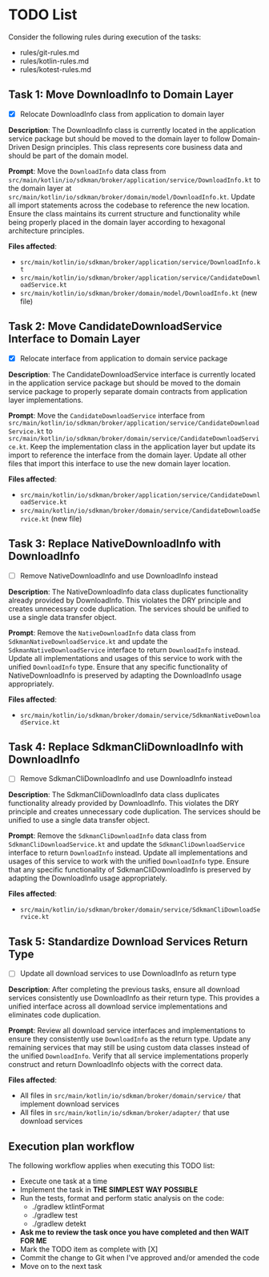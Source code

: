 # TODO List

Consider the following rules during execution of the tasks:
- rules/git-rules.md
- rules/kotlin-rules.md
- rules/kotest-rules.md

## Task 1: Move DownloadInfo to Domain Layer

- [X] Relocate DownloadInfo class from application to domain layer

**Description**: The DownloadInfo class is currently located in the application service package but should be moved to the domain layer to follow Domain-Driven Design principles. This class represents core business data and should be part of the domain model.

**Prompt**: Move the `DownloadInfo` data class from `src/main/kotlin/io/sdkman/broker/application/service/DownloadInfo.kt` to the domain layer at `src/main/kotlin/io/sdkman/broker/domain/model/DownloadInfo.kt`. Update all import statements across the codebase to reference the new location. Ensure the class maintains its current structure and functionality while being properly placed in the domain layer according to hexagonal architecture principles.

**Files affected**:
- `src/main/kotlin/io/sdkman/broker/application/service/DownloadInfo.kt`
- `src/main/kotlin/io/sdkman/broker/application/service/CandidateDownloadService.kt`
- `src/main/kotlin/io/sdkman/broker/domain/model/DownloadInfo.kt` (new file)

## Task 2: Move CandidateDownloadService Interface to Domain Layer

- [X] Relocate interface from application to domain service package

**Description**: The CandidateDownloadService interface is currently located in the application service package but should be moved to the domain service package to properly separate domain contracts from application layer implementations.

**Prompt**: Move the `CandidateDownloadService` interface from `src/main/kotlin/io/sdkman/broker/application/service/CandidateDownloadService.kt` to `src/main/kotlin/io/sdkman/broker/domain/service/CandidateDownloadService.kt`. Keep the implementation class in the application layer but update its import to reference the interface from the domain layer. Update all other files that import this interface to use the new domain layer location.

**Files affected**:
- `src/main/kotlin/io/sdkman/broker/application/service/CandidateDownloadService.kt`
- `src/main/kotlin/io/sdkman/broker/domain/service/CandidateDownloadService.kt` (new file)

## Task 3: Replace NativeDownloadInfo with DownloadInfo

- [ ] Remove NativeDownloadInfo and use DownloadInfo instead

**Description**: The NativeDownloadInfo data class duplicates functionality already provided by DownloadInfo. This violates the DRY principle and creates unnecessary code duplication. The services should be unified to use a single data transfer object.

**Prompt**: Remove the `NativeDownloadInfo` data class from `SdkmanNativeDownloadService.kt` and update the `SdkmanNativeDownloadService` interface to return `DownloadInfo` instead. Update all implementations and usages of this service to work with the unified `DownloadInfo` type. Ensure that any specific functionality of NativeDownloadInfo is preserved by adapting the DownloadInfo usage appropriately.

**Files affected**:
- `src/main/kotlin/io/sdkman/broker/domain/service/SdkmanNativeDownloadService.kt`

## Task 4: Replace SdkmanCliDownloadInfo with DownloadInfo

- [ ] Remove SdkmanCliDownloadInfo and use DownloadInfo instead

**Description**: The SdkmanCliDownloadInfo data class duplicates functionality already provided by DownloadInfo. This violates the DRY principle and creates unnecessary code duplication. The services should be unified to use a single data transfer object.

**Prompt**: Remove the `SdkmanCliDownloadInfo` data class from `SdkmanCliDownloadService.kt` and update the `SdkmanCliDownloadService` interface to return `DownloadInfo` instead. Update all implementations and usages of this service to work with the unified `DownloadInfo` type. Ensure that any specific functionality of SdkmanCliDownloadInfo is preserved by adapting the DownloadInfo usage appropriately.

**Files affected**:
- `src/main/kotlin/io/sdkman/broker/domain/service/SdkmanCliDownloadService.kt`

## Task 5: Standardize Download Services Return Type

- [ ] Update all download services to use DownloadInfo as return type

**Description**: After completing the previous tasks, ensure all download services consistently use DownloadInfo as their return type. This provides a unified interface across all download service implementations and eliminates code duplication.

**Prompt**: Review all download service interfaces and implementations to ensure they consistently use `DownloadInfo` as the return type. Update any remaining services that may still be using custom data classes instead of the unified `DownloadInfo`. Verify that all service implementations properly construct and return DownloadInfo objects with the correct data.

**Files affected**:
- All files in `src/main/kotlin/io/sdkman/broker/domain/service/` that implement download services
- All files in `src/main/kotlin/io/sdkman/broker/adapter/` that use download services

## Execution plan workflow

The following workflow applies when executing this TODO list:
- Execute one task at a time
- Implement the task in **THE SIMPLEST WAY POSSIBLE**
- Run the tests, format and perform static analysis on the code:
    - ./gradlew ktlintFormat
    - ./gradlew test
    - ./gradlew detekt
- **Ask me to review the task once you have completed and then WAIT FOR ME**
- Mark the TODO item as complete with [X]
- Commit the change to Git when I've approved and/or amended the code
- Move on to the next task

